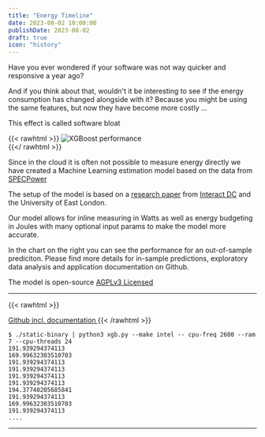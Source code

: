 ```yaml
---
title: "Energy Timeline"
date: 2023-08-02 10:00:00
publishDate: 2023-08-02
draft: true
icon: "history"
---
```


Have you ever wondered if your software was not way quicker and responsive a year ago?

And if you think about that, wouldn't it be interesting to see if the energy consumption has changed alongside with it?
Because you might be using the same features, but now they have become more costly ...

This effect is called software bloat

{{< rawhtml >}}
<img class="ui big floated right rounded bordered image" src="https://github.com/green-coding-services/spec-power-model/raw/main/img/hp_synergy_480_Gen10_Plus.png" alt="XGBoost performance" loading="lazy" style="margin:auto;">
<br>
{{</ rawhtml >}}


Since in the cloud it is often not possible to measure energy directly we have created a Machine Learning estimation model
based on the data from [SPECPower](https://www.spec.org/power_ssj2008/)

The setup of the model is based on a [research paper](https://interactdc.com/static/images/documents/Elsevier_Journal.pdf) from [Interact DC](https://interactdc.com/) and the University of East London.

Our model allows for inline measuring in Watts as well as energy budgeting in Joules with many optional input
params to make the model more accurate.

In the chart on the right you can see the performance for an out-of-sample prediciton. Please find more details
for in-sample predictions, exploratory data analysis and application documentation on Github.

The model is open-source [AGPLv3 Licensed](https://github.com/green-coding-services/green-metrics-tool/blob/main/LICENSE)

---

{{< rawhtml >}}
    <a class="ui labeled button" href="https://github.com/green-coding-services/spec-power-model">
    <div class="ui button">
        <i class="code branch icon"></i>
    </div>
    <span class="ui basic label">
        Github incl. documentation
    </span>
</a>
{{< /rawhtml >}}

```
$ ./static-binary | python3 xgb.py --make intel -- cpu-freq 2600 --ram 7 --cpu-threads 24
191.939294374113
169.99632303510703
191.939294374113
191.939294374113
191.939294374113
191.939294374113
194.37740205685841
191.939294374113
169.99632303510703
191.939294374113
....
```

---


